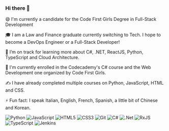 ### Hi there 👋



😄  I'm currently a candidate for the Code First Girls Degree in Full-Stack Development

🎓  I am a Law and Finance graduate currently switching to Tech. I hope to become a DevOps Engineer or a Full-Stack Developer! 

🌱  I’m on track for learning more about C#, .NET, ReactJS, Python, TypeScript and Cloud Architecture.

🔭  I'm currently enrolled in the Codecademy's C# course and the Web Development one organized by Code First Girls.

✍️  I have already completed multiple courses on Python, JavaScript, HTML and CSS.

⚡  Fun fact: I speak Italian, English, French, Spanish, a little bit of Chinese and Korean. 

![Python](https://img.shields.io/badge/python-3670A0?style=for-the-badge&logo=python&logoColor=ffdd54)
![JavaScript](https://img.shields.io/badge/javascript-%23323330.svg?style=for-the-badge&logo=javascript&logoColor=%23F7DF1E)
![HTML5](https://img.shields.io/badge/html5-%23E34F26.svg?style=for-the-badge&logo=html5&logoColor=white)
![CSS3](https://img.shields.io/badge/css3-%231572B6.svg?style=for-the-badge&logo=css3&logoColor=white)
![Git](https://img.shields.io/badge/git-%23F05033.svg?style=for-the-badge&logo=git&logoColor=white)
![C#](https://img.shields.io/badge/c%23-%23239120.svg?style=for-the-badge&logo=c-sharp&logoColor=white)
![.Net](https://img.shields.io/badge/.NET-5C2D91?style=for-the-badge&logo=.net&logoColor=white)
![RxJS](https://img.shields.io/badge/rxjs-%23B7178C.svg?style=for-the-badge&logo=reactivex&logoColor=white)
![TypeScript](https://img.shields.io/badge/typescript-%23007ACC.svg?style=for-the-badge&logo=typescript&logoColor=white)
![Jenkins](https://img.shields.io/badge/jenkins-%232C5263.svg?style=for-the-badge&logo=jenkins&logoColor=white)
